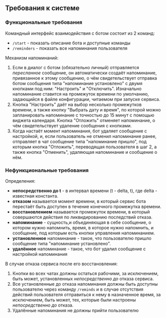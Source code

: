 ## Требования к системе

### Функциональные требования

Командный интерфейс взаимодействия с ботом состоит из 2 команд:
- `/start` - показать описание бота и доступные команды
- `/reminders` - показать все напоминания пользователя

Механизм напоминаний:
1. Если в диалог с ботом (обязательно личный) отправляется *пересланное*
сообщение, он автоматически создаёт напоминание, привязанное к этому
сообщению, о чём свидетельствует отправка ботом сообщения типа
"напоминание установлено" с двумя кнопками под ним: "Настроить" и
"Отключить". Изначально напоминание ставится на промежуток времени по
умолчанию, задающийся в файле конфигурации, читаемом при запуске
сервиса.
2. Кнопка "Настроить" даёт на выбор несколько промежутков
времени, а также кнопку "Выбрать дату и время", по которой можно
запланировать напоминание с точностью до 15 минут с помощью виджета
календаря. Кнопка "Отложить" отменяет напоминание, о чём
свидетельствует удаление сообщения с кнопками.
3. Когда настаёт момент напоминания, бот удаляет сообщение с настройкой,
и, если пользователь не отменил напоминание ранее, отправляет в чат
сообщение типа "напоминание пришло", под которым кнопка "Отложить",
переводящая пользователя в шаг 2, а также кнопка "Отменить", удаляющая
напоминание и сообщение о нём.


### Нефункциональные требования

Определения:
- **непосредственно до t** - в интервал времени (t - delta, t), где
delta - известная константа. 
- **отказом** называется момент времени, в который сервис бота
перестаёт быть доступен в течение конечного промежутка времени.
- **восстановлением** называется промежуток времени, в который
совершаются действия по ликвидированию последствий отказа.
- **напоминание** - сущность,и объединяющая в себе сообщение, о
котором нужно напомнить, время, в которое нужно напомнить, и
сообщение, под которым есть кнопки управления напоминанием.
- **установленное** напоминание - такое, что пользователю пришло
сообщение типа "напоминание установлено".
- **удалённое** напоминание - такое, что бот удалил сообщение с
настройкой напоминания

В случае отказа сервиса после его восстановления:
1. Кнопки во всех чатах должны остаться рабочими, за исключением, быть
может, установленных *непосредственно до* отказа сервиса.
2. Все установленные до отказа напоминания должны быть доступны
пользователю через команду `/reminds` и в случае отсутствия действий
пользователя отправиться к нему в назначенное время, за исключением,
быть может, тех, которые были настроены *непосредственно до* отказа.
3. Удалённые напоминания не должны прийти пользователю
